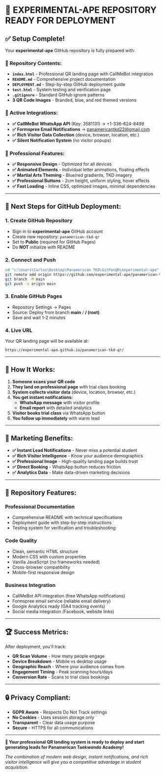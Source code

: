 # 🎉 EXPERIMENTAL-APE REPOSITORY READY FOR DEPLOYMENT

## ✅ **Setup Complete!**

Your **experimental-ape** GitHub repository is fully prepared with:

### 📁 **Repository Contents:**
- **`index.html`** - Professional QR landing page with CallMeBot integration
- **`README.md`** - Comprehensive project documentation 
- **`DEPLOYMENT.md`** - Step-by-step GitHub deployment guide
- **`test.html`** - System testing and verification page
- **`.gitignore`** - Standard GitHub ignore patterns
- **3 QR Code Images** - Branded, blue, and red themed versions

### 🔔 **Active Integrations:**
- **✅ CallMeBot WhatsApp API** (Key: 3581131) → +1-336-624-8499
- **✅ Formspree Email Notifications** → panamericantkd22@gmail.com
- **✅ Rich Visitor Data Collection** (device, browser, location, etc.)
- **✅ Silent Notification System** (no visitor popups)

### 🎨 **Professional Features:**
- **✅ Responsive Design** - Optimized for all devices
- **✅ Animated Elements** - Individual letter animations, floating effects
- **✅ Martial Arts Theming** - Blue/red gradients, TKD imagery
- **✅ Professional Buttons** - 2cm height, uniform styling, hover effects
- **✅ Fast Loading** - Inline CSS, optimized images, minimal dependencies

---

## 🚀 **Next Steps for GitHub Deployment:**

### 1. **Create GitHub Repository**
- Sign in to **experimental-ape** GitHub account
- Create new repository: `panamerican-tkd-qr`
- Set to **Public** (required for GitHub Pages)
- Do **NOT** initialize with README

### 2. **Connect and Push**
```bash
cd "c:\Users\Carlos\Desktop\Panamerican TKD\GitPanQR\experimental-ape"
git remote add origin https://github.com/experimental-ape/panamerican-tkd-qr.git
git branch -M main
git push -u origin main
```

### 3. **Enable GitHub Pages**
- Repository Settings → Pages
- Source: Deploy from branch **main** / **/ (root)**
- Save and wait 1-2 minutes

### 4. **Live URL**
Your QR landing page will be available at:
```
https://experimental-ape.github.io/panamerican-tkd-qr/
```

---

## 📱 **How It Works:**

1. **Someone scans your QR code**
2. **They land on professional page** with trial class booking
3. **System collects visitor data** (device, location, browser, etc.)
4. **You get instant notifications:**
   - **WhatsApp message** with visitor profile
   - **Email report** with detailed analytics
5. **Visitor books trial class** via WhatsApp button
6. **You follow up immediately** with warm lead

---

## 🎯 **Marketing Benefits:**

- **✅ Instant Lead Notifications** - Never miss a potential student
- **✅ Rich Visitor Intelligence** - Know your audience demographics  
- **✅ Professional Image** - High-quality landing page builds trust
- **✅ Direct Booking** - WhatsApp button reduces friction
- **✅ Analytics Data** - Make data-driven marketing decisions

---

## 🔧 **Repository Features:**

### **Professional Documentation**
- Comprehensive README with technical specifications
- Deployment guide with step-by-step instructions
- Testing system for verification and troubleshooting

### **Code Quality**
- Clean, semantic HTML structure
- Modern CSS with custom properties
- Vanilla JavaScript (no frameworks needed)
- Cross-browser compatibility
- Mobile-first responsive design

### **Business Integration**
- CallMeBot API integration (free WhatsApp notifications)
- Formspree email service (reliable email delivery)
- Google Analytics ready (GA4 tracking events)
- Social media integration (Facebook, website links)

---

## 🏆 **Success Metrics:**

After deployment, you'll track:
- **QR Scan Volume** - How many people engage
- **Device Breakdown** - Mobile vs desktop usage
- **Geographic Reach** - Where your audience comes from
- **Engagement Timing** - Peak scanning hours/days
- **Conversion Rate** - Scans to trial class bookings

---

## 🔒 **Privacy Compliant:**
- **GDPR Aware** - Respects Do Not Track settings
- **No Cookies** - Uses session storage only
- **Transparent** - Clear data usage purpose
- **Secure** - HTTPS for all communications

---

**🥋 Your professional QR landing system is ready to deploy and start generating leads for Panamerican Taekwondo Academy!**

*The combination of modern web design, instant notifications, and rich visitor intelligence will give you a competitive advantage in student acquisition.*